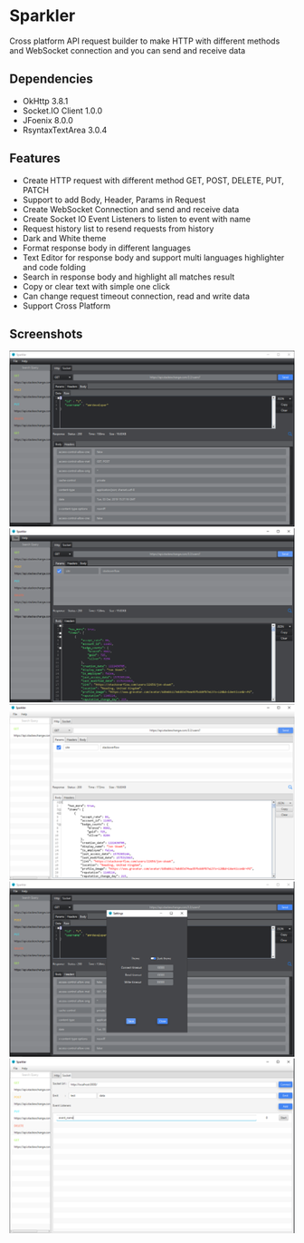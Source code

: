 # Sparkler
 
Cross platform API request builder to make HTTP with different methods and WebSocket connection and you can send and receive data 

## Dependencies
- OkHttp 3.8.1
- Socket.IO Client 1.0.0
- JFoenix 8.0.0
- RsyntaxTextArea 3.0.4

## Features
- Create HTTP request with different method GET, POST, DELETE, PUT, PATCH
- Support to add Body, Header, Params in Request
- Create WebSocket Connection and send and receive data
- Create Socket IO Event Listeners to listen to event with name
- Request history list to resend requests from history
- Dark and White theme
- Format response body in different languages
- Text Editor for response body and support multi languages highlighter and code folding
- Search in response body and highlight all matches result
- Copy or clear text with simple one click
- Can change request timeout connection, read and write data
- Support Cross Platform

## Screenshots
<img src="screenshots/request_body_headers.PNG" width="600"> 

<img src="screenshots/request_dark_theme.PNG" width="600"> 

<img src="screenshots/request_white_theme.PNG" width="600"> 

<img src="screenshots/settings.PNG" width="600"> 

<img src="screenshots/socket_ui.PNG" width="600"> 